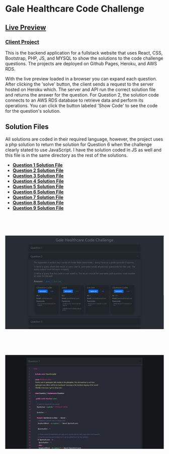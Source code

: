 # Gale Healthcare Code Challenge

## **[Live Preview](https://obsessive-coder.github.io/gale-healthcare-client/)**

### **[Client Project](https://github.com/Obsessive-Coder/gale-healthcare-client)**

This is the backend application for a fullstack website that uses React, CSS, Bootstrap, PHP, JS, and MYSQL to show the solutions to the code challenge questions. The projects are deployed on Github Pages, Heroku, and AWS RDS.

With the live preview loaded in a browser you can expand each question. After clicking the 'solve' button, the client sends a request to the server hosted on Heroku which. The server and API run the correct solution file and returns the answer for the question. For Question 2, the solution code connects to an AWS RDS database to retrieve data and perform its operations. You can click the button labeled 'Show Code' to see the code for the question's solution.

## Solution Files
All solutions are coded in their required language, however, the project uses a php solution to return the solution for Question 6 when the challenge clearly stated to use JavaScript. I have the solution coded in JS as well and this file is in the same directory as the rest of the solutions.

* **[Question 1 Solution File](https://github.com/Obsessive-Coder/gale-healthcare-backend/blob/main/web/util/solutions/Question_1.php)**
* **[Question 2 Solution File](https://github.com/Obsessive-Coder/gale-healthcare-backend/blob/main/web/util/solutions/Question_2.php)**
* **[Question 3 Solution File](https://github.com/Obsessive-Coder/gale-healthcare-backend/blob/main/web/util/solutions/Question_3.php)**
* **[Question 4 Solution File](https://github.com/Obsessive-Coder/gale-healthcare-backend/blob/main/web/util/solutions/Question_4.php)**
* **[Question 5 Solution File](https://github.com/Obsessive-Coder/gale-healthcare-backend/blob/main/web/util/solutions/Question_5.php)**
* **[Question 6 Solution File](https://github.com/Obsessive-Coder/gale-healthcare-backend/blob/main/web/util/solutions/Question_6.js)**
* **[Question 7 Solution File](https://github.com/Obsessive-Coder/gale-healthcare-backend/blob/main/web/util/solutions/Question_7.php)**
* **[Question 8 Solution File](https://github.com/Obsessive-Coder/gale-healthcare-backend/blob/main/web/util/solutions/Question_8.php)**
* **[Question 9 Solution File](https://github.com/Obsessive-Coder/gale-healthcare-backend/blob/main/web/util/solutions/Question_9.php)**

<br />
<br />
<br />

![Alt text](screens/screen1.png?raw=true "Title")

<br />
<br />
<br />

![Alt text](screens/screen2.png?raw=true "Title")